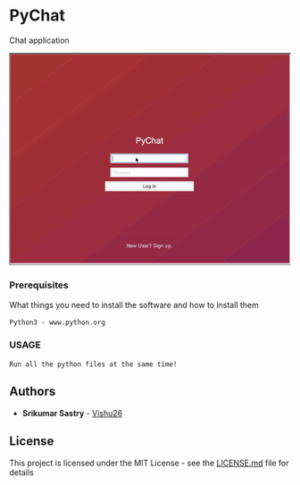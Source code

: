 # PyChat

Chat application

![Alt Text](video.gif)

### Prerequisites

What things you need to install the software and how to install them

```
Python3 - www.python.org
```
### USAGE

```
Run all the python files at the same time!
```


## Authors

* **Srikumar Sastry** - [Vishu26](https://github.com/Vishu26)

## License

This project is licensed under the MIT License - see the [LICENSE.md](LICENSE.md) file for details
